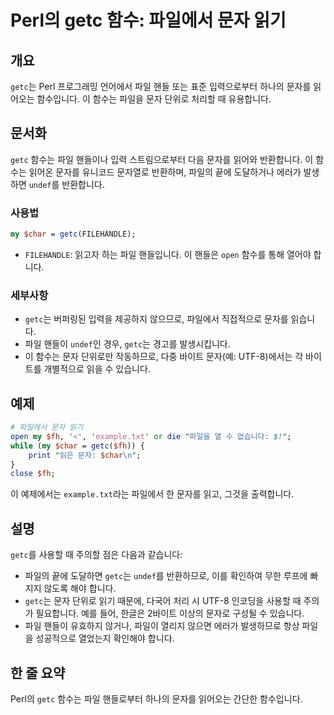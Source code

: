 <!--
Meta Description: # Perl의 getc 함수: 파일에서 문자 읽기 ## 개요 `getc`는 Perl 프로그래밍 언어에서 파일 핸들 또는 표준 입력으로부터 하나의 문자를 읽어오는 함수입니다. 이 함수는 파일을 문자 단위로 처리할 때 유용합니다. ## 문서화 `getc` 함수는 파일 핸들...
Meta Keywords: getc, 문자를, 함수는, 파일에서, perl
-->

# Perl의 getc 함수: 파일에서 문자 읽기

## 개요
`getc`는 Perl 프로그래밍 언어에서 파일 핸들 또는 표준 입력으로부터 하나의 문자를 읽어오는 함수입니다. 이 함수는 파일을 문자 단위로 처리할 때 유용합니다.

## 문서화
`getc` 함수는 파일 핸들이나 입력 스트림으로부터 다음 문자를 읽어와 반환합니다. 이 함수는 읽어온 문자를 유니코드 문자열로 반환하며, 파일의 끝에 도달하거나 에러가 발생하면 `undef`를 반환합니다.

### 사용법
```perl
my $char = getc(FILEHANDLE);
```

- `FILEHANDLE`: 읽고자 하는 파일 핸들입니다. 이 핸들은 `open` 함수를 통해 열어야 합니다.

### 세부사항
- `getc`는 버퍼링된 입력을 제공하지 않으므로, 파일에서 직접적으로 문자를 읽습니다.
- 파일 핸들이 `undef`인 경우, `getc`는 경고를 발생시킵니다.
- 이 함수는 문자 단위로만 작동하므로, 다중 바이트 문자(예: UTF-8)에서는 각 바이트를 개별적으로 읽을 수 있습니다.

## 예제
```perl
# 파일에서 문자 읽기
open my $fh, '<', 'example.txt' or die "파일을 열 수 없습니다: $!";
while (my $char = getc($fh)) {
    print "읽은 문자: $char\n";
}
close $fh;
```

이 예제에서는 `example.txt`라는 파일에서 한 문자를 읽고, 그것을 출력합니다.

## 설명
`getc`를 사용할 때 주의할 점은 다음과 같습니다:
- 파일의 끝에 도달하면 `getc`는 `undef`를 반환하므로, 이를 확인하여 무한 루프에 빠지지 않도록 해야 합니다.
- `getc`는 문자 단위로 읽기 때문에, 다국어 처리 시 UTF-8 인코딩을 사용할 때 주의가 필요합니다. 예를 들어, 한글은 2바이트 이상의 문자로 구성될 수 있습니다.
- 파일 핸들이 유효하지 않거나, 파일이 열리지 않으면 에러가 발생하므로 항상 파일을 성공적으로 열었는지 확인해야 합니다.

## 한 줄 요약
Perl의 `getc` 함수는 파일 핸들로부터 하나의 문자를 읽어오는 간단한 함수입니다.